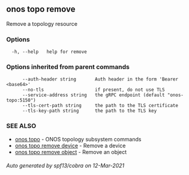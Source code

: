 ## onos topo remove

Remove a topology resource

### Options

```
  -h, --help   help for remove
```

### Options inherited from parent commands

```
      --auth-header string       Auth header in the form 'Bearer <base64>'
      --no-tls                   if present, do not use TLS
      --service-address string   the gRPC endpoint (default "onos-topo:5150")
      --tls-cert-path string     the path to the TLS certificate
      --tls-key-path string      the path to the TLS key
```

### SEE ALSO

* [onos topo](onos_topo.md)	 - ONOS topology subsystem commands
* [onos topo remove device](onos_topo_remove_device.md)	 - Remove a device
* [onos topo remove object](onos_topo_remove_object.md)	 - Remove an object

###### Auto generated by spf13/cobra on 12-Mar-2021
